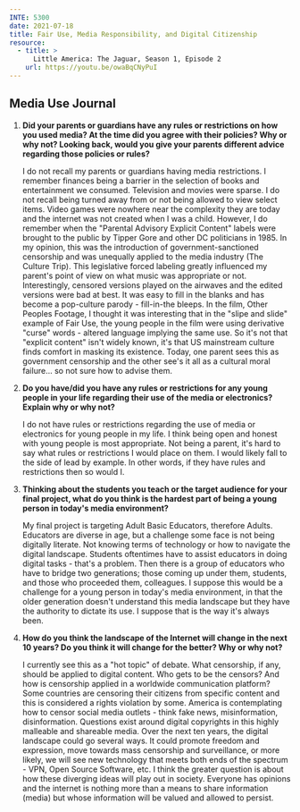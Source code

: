 ```yaml
---
INTE: 5300
date: 2021-07-18
title: Fair Use, Media Responsibility, and Digital Citizenship
resource:
  - title: >
      Little America: The Jaguar, Season 1, Episode 2
    url: https://youtu.be/owaBqCNyPuI
---
```


## Media Use Journal

1.  **Did your parents or guardians have any rules or restrictions on how you used media? At the time did you agree with their policies? Why or why not? Looking back, would you give your parents different advice regarding those policies or rules?**

    I do not recall my parents or guardians having media restrictions. I remember finances being a barrier in the selection of books and entertainment we consumed. Television and movies were sparse. I do not recall being turned away from or not being allowed to view select items. Video games were nowhere near the complexity they are today and the internet was not created when I was a child. However, I do remember when the "Parental Advisory Explicit Content" labels were brought to the public by Tipper Gore and other DC politicians in 1985. In my opinion, this was the introduction of government-sanctioned censorship and was unequally applied to the media industry (The Culture Trip). This legislative forced labeling greatly influenced my parent's point of view on what music was appropriate or not. Interestingly, censored versions played on the airwaves and the edited versions were bad at best. It was easy to fill in the blanks and has become a pop-culture parody - fill-in-the bleeps. In the film, Other Peoples Footage, I thought it was interesting that in the "slipe and slide" example of Fair Use, the young people in the film were using derivative "curse" words - altered language implying the same use. So it's not that "explicit content" isn't widely known, it's that US mainstream culture finds comfort in masking its existence. Today, one parent sees this as government censorship and the other see's it all as a cultural moral failure... so not sure how to advise them.

2.  **Do you have/did you have any rules or restrictions for any young people in your life regarding their use of the media or electronics? Explain why or why not?**

    I do not have rules or restrictions regarding the use of media or electronics for young people in my life. I think being open and honest with young people is most appropriate. Not being a parent, it's hard to say what rules or restrictions I would place on them. I would likely fall to the side of lead by example. In other words, if they have rules and restrictions then so would I.

3.  **Thinking about the students you teach or the target audience for your final project, what do you think is the hardest part of being a young person in today's media environment?**

    My final project is targeting Adult Basic Educators, therefore Adults. Educators are diverse in age, but a challenge some face is not being digitally literate. Not knowing terms of technology or how to navigate the digital landscape. Students oftentimes have to assist educators in doing digital tasks - that's a problem. Then there is a group of educators who have to bridge two generations; those coming up under them, students, and those who proceeded them, colleagues. I suppose this would be a challenge for a young person in today's media environment, in that the older generation doesn't understand this media landscape but they have the authority to dictate its use. I suppose that is the way it's always been.

4.  **How do you think the landscape of the Internet will change in the next 10 years? Do you think it will change for the better? Why or why not?**

    I currently see this as a "hot topic" of debate. What censorship, if any, should be applied to digital content. Who gets to be the censors? And how is censorship applied in a worldwide communication platform? Some countries are censoring their citizens from specific content and this is considered a rights violation by some. America is contemplating how to censor social media outlets - think fake news, misinformation, disinformation. Questions exist around digital copyrights in this highly malleable and shareable media. Over the next ten years, the digital landscape could go several ways. It could promote freedom and expression, move towards mass censorship and surveillance, or more likely, we will see new technology that meets both ends of the spectrum - VPN, Open Source Software, etc. I think the greater question is about how these diverging ideas will play out in society. Everyone has opinions and the internet is nothing more than a means to share information (media) but whose information will be valued and allowed to persist.
